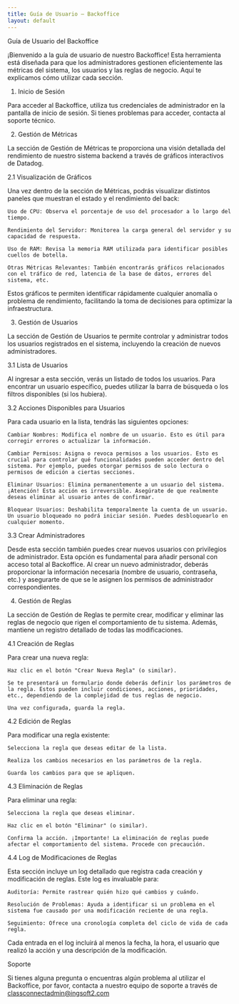 ```yaml
---
title: Guía de Usuario — Backoffice
layout: default
---
```


Guía de Usuario del Backoffice

¡Bienvenido a la guía de usuario de nuestro Backoffice! Esta herramienta está diseñada para que los administradores gestionen eficientemente las métricas del sistema, los usuarios y las reglas de negocio. Aquí te explicamos cómo utilizar cada sección.

1. Inicio de Sesión

Para acceder al Backoffice, utiliza tus credenciales de administrador en la pantalla de inicio de sesión. Si tienes problemas para acceder, contacta al soporte técnico.

2. Gestión de Métricas

La sección de Gestión de Métricas te proporciona una visión detallada del rendimiento de nuestro sistema backend a través de gráficos interactivos de Datadog.

2.1 Visualización de Gráficos

Una vez dentro de la sección de Métricas, podrás visualizar distintos paneles que muestran el estado y el rendimiento del back:

    Uso de CPU: Observa el porcentaje de uso del procesador a lo largo del tiempo.

    Rendimiento del Servidor: Monitorea la carga general del servidor y su capacidad de respuesta.

    Uso de RAM: Revisa la memoria RAM utilizada para identificar posibles cuellos de botella.

    Otras Métricas Relevantes: También encontrarás gráficos relacionados con el tráfico de red, latencia de la base de datos, errores del sistema, etc.

Estos gráficos te permiten identificar rápidamente cualquier anomalía o problema de rendimiento, facilitando la toma de decisiones para optimizar la infraestructura.

3. Gestión de Usuarios

La sección de Gestión de Usuarios te permite controlar y administrar todos los usuarios registrados en el sistema, incluyendo la creación de nuevos administradores.

3.1 Lista de Usuarios

Al ingresar a esta sección, verás un listado de todos los usuarios. Para encontrar un usuario específico, puedes utilizar la barra de búsqueda o los filtros disponibles (si los hubiera).

3.2 Acciones Disponibles para Usuarios

Para cada usuario en la lista, tendrás las siguientes opciones:

    Cambiar Nombres: Modifica el nombre de un usuario. Esto es útil para corregir errores o actualizar la información.

    Cambiar Permisos: Asigna o revoca permisos a los usuarios. Esto es crucial para controlar qué funcionalidades pueden acceder dentro del sistema. Por ejemplo, puedes otorgar permisos de solo lectura o permisos de edición a ciertas secciones.

    Eliminar Usuarios: Elimina permanentemente a un usuario del sistema. ¡Atención! Esta acción es irreversible. Asegúrate de que realmente deseas eliminar al usuario antes de confirmar.

    Bloquear Usuarios: Deshabilita temporalmente la cuenta de un usuario. Un usuario bloqueado no podrá iniciar sesión. Puedes desbloquearlo en cualquier momento.

3.3 Crear Administradores

Desde esta sección también puedes crear nuevos usuarios con privilegios de administrador. Esta opción es fundamental para añadir personal con acceso total al Backoffice. Al crear un nuevo administrador, deberás proporcionar la información necesaria (nombre de usuario, contraseña, etc.) y asegurarte de que se le asignen los permisos de administrador correspondientes.

4. Gestión de Reglas

La sección de Gestión de Reglas te permite crear, modificar y eliminar las reglas de negocio que rigen el comportamiento de tu sistema. Además, mantiene un registro detallado de todas las modificaciones.

4.1 Creación de Reglas

Para crear una nueva regla:

    Haz clic en el botón "Crear Nueva Regla" (o similar).

    Se te presentará un formulario donde deberás definir los parámetros de la regla. Estos pueden incluir condiciones, acciones, prioridades, etc., dependiendo de la complejidad de tus reglas de negocio.

    Una vez configurada, guarda la regla.

4.2 Edición de Reglas

Para modificar una regla existente:

    Selecciona la regla que deseas editar de la lista.

    Realiza los cambios necesarios en los parámetros de la regla.

    Guarda los cambios para que se apliquen.

4.3 Eliminación de Reglas

Para eliminar una regla:

    Selecciona la regla que deseas eliminar.

    Haz clic en el botón "Eliminar" (o similar).

    Confirma la acción. ¡Importante! La eliminación de reglas puede afectar el comportamiento del sistema. Procede con precaución.

4.4 Log de Modificaciones de Reglas

Esta sección incluye un log detallado que registra cada creación y modificación de reglas. Este log es invaluable para:

    Auditoría: Permite rastrear quién hizo qué cambios y cuándo.

    Resolución de Problemas: Ayuda a identificar si un problema en el sistema fue causado por una modificación reciente de una regla.

    Seguimiento: Ofrece una cronología completa del ciclo de vida de cada regla.

Cada entrada en el log incluirá al menos la fecha, la hora, el usuario que realizó la acción y una descripción de la modificación.

Soporte

Si tienes alguna pregunta o encuentras algún problema al utilizar el Backoffice, por favor, contacta a nuestro equipo de soporte a través de classconnectadmin@ingsoft2.com
